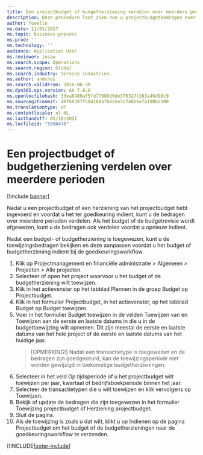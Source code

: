 ```yaml
---
title: Een projectbudget of budgetherziening verdelen over meerdere perioden
description: Deze procedure laat zien hoe u projectbudgetbedragen over meerdere perioden kunt verdelen.
author: Yowelle
ms.date: 11/03/2017
ms.topic: business-process
ms.prod: ''
ms.technology: ''
audience: Application User
ms.reviewer: josaw
ms.search.scope: Operations
ms.search.region: Global
ms.search.industry: Service industries
ms.author: andchoi
ms.search.validFrom: 2016-06-30
ms.dyn365.ops.version: AX 7.0.0
ms.openlocfilehash: 33ea8489af5fd77980d6de376327f263a46d99c9
ms.sourcegitcommit: 40f68387f594180af64a5e5c748b6efa188bd300
ms.translationtype: HT
ms.contentlocale: nl-NL
ms.lasthandoff: 05/10/2021
ms.locfileid: "5996470"
---
```

# <a name="allocate-a-project-budget-or-budget-revision-across-periods"></a>Een projectbudget of budgetherziening verdelen over meerdere perioden

[!include [banner](../../includes/banner.md)]

Nadat u een projectbudget of een herziening van het projectbudget hebt ingevoerd en voordat u het ter goedkeuring indient, kunt u de bedragen over meerdere perioden verdelen. Als het budget of de budgetrevisie wordt afgewezen, kunt u de bedragen ook verdelen voordat u opnieuw indient. 

Nadat een budget- of budgetherziening is toegewezen, kunt u de toewijzingsbedragen bekijken en deze aanpassen voordat u het budget of budgetherziening indient bij de goedkeuringsworkflow. 

1. Klik op Projectmanagement en financiële administratie > Algemeen > Projecten > Alle projecten. 
2. Selecteer of open het project waarvoor u het budget of de budgetherziening wilt toewijzen. 
3. Klik in het actievenster op het tabblad Plannen in de groep Budget op Projectbudget. 
4. Klik in het formulier Projectbudget, in het actievenster, op het tabblad Budget op Budget toewijzen. 
5. Voer in het formulier Budget toewijzen in de velden Toewijzen van en Toewijzen aan de eerste en laatste datums in die u in de budgettoewijzing wilt opnemen. Dit zijn meestal de eerste en laatste datums van het hele project of de eerste en laatste datums van het huidige jaar.  
   > [OPMERKING!] Nadat een transactietype is toegewezen en de bedragen zijn goedgekeurd, kan de toewijzingsperiode niet worden gewijzigd in toekomstige budgetherzieningen. 
6. Selecteer in het veld Op tijdsperiode of u het projectbudget wilt toewijzen per jaar, kwartaal of bedrijfsboekperiode binnen het jaar.
7. Selecteer de transactietypen die u wilt toewijzen en klik vervolgens op Toewijzen. 
8. Bekijk of update de bedragen die zijn toegewezen in het formulier Toewijzing projectbudget of Herziening projectbudget. 
9. Sluit de pagina.
10. Als de toewijzing is zoals u dat wilt, klikt u op Indienen op de pagina Projectbudget om het budget of de budgetherzieningen naar de goedkeuringsworkflow te verzenden.  




[!INCLUDE[footer-include](../../includes/footer-banner.md)]